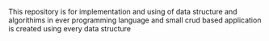 <p>This repository is for implementation and using of data structure and algorithims in ever programming language and 
small crud based application is created using every data structure</p>